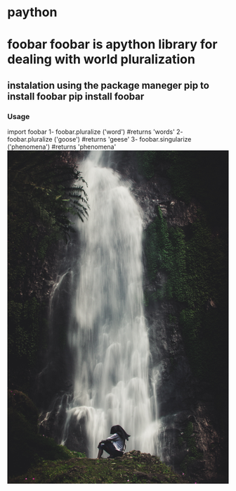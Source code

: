# paython
<h1>foobar</h>
foobar is apython library for dealing with world pluralization
<h2>instalation using the package maneger pip to install foobar</h>
pip install foobar
<h3>Usage</h3>
import foobar
1- foobar.pluralize ('word') #returns 'words'
2- foobar.pluralize ('goose') #returns 'geese'
3- foobar.singularize ('phenomena') #returns 'phenomena'
<img src="pexels-daffa-rayhan-zein-1056118.jpg">



